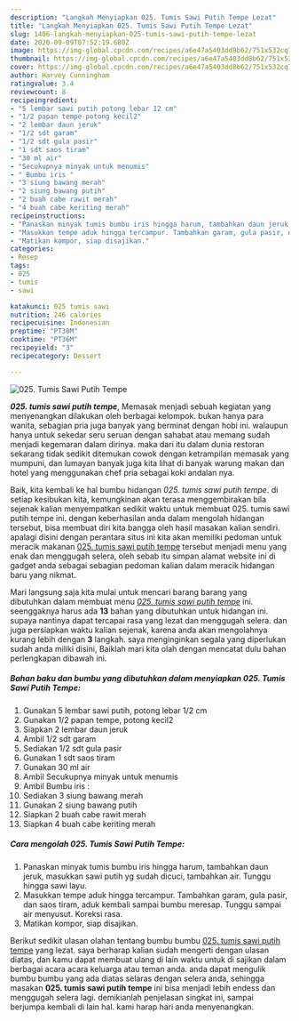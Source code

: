 ```yaml
---
description: "Langkah Menyiapkan 025. Tumis Sawi Putih Tempe Lezat"
title: "Langkah Menyiapkan 025. Tumis Sawi Putih Tempe Lezat"
slug: 1406-langkah-menyiapkan-025-tumis-sawi-putih-tempe-lezat
date: 2020-09-09T07:52:19.680Z
image: https://img-global.cpcdn.com/recipes/a6e47a5403dd8b62/751x532cq70/025-tumis-sawi-putih-tempe-foto-resep-utama.jpg
thumbnail: https://img-global.cpcdn.com/recipes/a6e47a5403dd8b62/751x532cq70/025-tumis-sawi-putih-tempe-foto-resep-utama.jpg
cover: https://img-global.cpcdn.com/recipes/a6e47a5403dd8b62/751x532cq70/025-tumis-sawi-putih-tempe-foto-resep-utama.jpg
author: Harvey Cunningham
ratingvalue: 3.4
reviewcount: 8
recipeingredient:
- "5 lembar sawi putih potong lebar 12 cm"
- "1/2 papan tempe potong kecil2"
- "2 lembar daun jeruk"
- "1/2 sdt garam"
- "1/2 sdt gula pasir"
- "1 sdt saos tiram"
- "30 ml air"
- "Secukupnya minyak untuk menumis"
- " Bumbu iris "
- "3 siung bawang merah"
- "2 siung bawang putih"
- "2 buah cabe rawit merah"
- "4 buah cabe keriting merah"
recipeinstructions:
- "Panaskan minyak tumis bumbu iris hingga harum, tambahkan daun jeruk, masukkan sawi putih yg sudah dicuci, tambahkan air. Tunggu hingga sawi layu."
- "Masukkan tempe aduk hingga tercampur. Tambahkan garam, gula pasir, dan saos tiram, aduk kembali sampai bumbu meresap. Tunggu sampai air menyusut. Koreksi rasa."
- "Matikan kompor, siap disajikan."
categories:
- Resep
tags:
- 025
- tumis
- sawi

katakunci: 025 tumis sawi 
nutrition: 246 calories
recipecuisine: Indonesian
preptime: "PT30M"
cooktime: "PT36M"
recipeyield: "3"
recipecategory: Dessert

---
```



![025. Tumis Sawi Putih Tempe](https://img-global.cpcdn.com/recipes/a6e47a5403dd8b62/751x532cq70/025-tumis-sawi-putih-tempe-foto-resep-utama.jpg)

<b><i>025. tumis sawi putih tempe</i></b>, Memasak menjadi sebuah kegiatan yang menyenangkan dilakukan oleh berbagai kelompok. bukan hanya para wanita, sebagian pria juga banyak yang berminat dengan hobi ini. walaupun hanya untuk sekedar seru seruan dengan sahabat atau memang sudah menjadi kegemaran dalam dirinya. maka dari itu dalam dunia restoran sekarang tidak sedikit ditemukan cowok dengan ketrampilan memasak yang mumpuni, dan lumayan banyak juga kita lihat di banyak warung makan dan hotel yang menggunakan chef pria sebagai koki andalan nya.



Baik, kita kembali ke hal bumbu hidangan <i>025. tumis sawi putih tempe</i>. di setiap kesibukan kita, kemungkinan akan terasa menggembirakan bila sejenak kalian menyempatkan sedikit waktu untuk membuat 025. tumis sawi putih tempe ini. dengan keberhasilan anda dalam mengolah hidangan tersebut, bisa membuat diri kita bangga oleh hasil masakan kalian sendiri. apalagi disini dengan perantara situs ini kita akan memiliki pedoman untuk meracik makanan <u>025. tumis sawi putih tempe</u> tersebut menjadi menu yang enak dan menggugah selera, oleh sebab itu simpan alamat website ini di gadget anda sebagai sebagian pedoman kalian dalam meracik hidangan baru yang nikmat.


Mari langsung saja kita mulai untuk mencari barang barang yang dibutuhkan dalam membuat menu <u><i>025. tumis sawi putih tempe</i></u> ini. seenggaknya harus ada <b>13</b> bahan yang dibutuhkan untuk hidangan ini. supaya nantinya dapat tercapai rasa yang lezat dan menggugah selera. dan juga persiapkan waktu kalian sejenak, karena anda akan mengolahnya kurang lebih dengan <b>3</b> langkah. saya menginginkan segala yang diperlukan sudah anda miliki disini, Baiklah mari kita olah dengan mencatat dulu bahan perlengkapan dibawah ini.

<!--inarticleads1-->

##### Bahan baku dan bumbu yang dibutuhkan dalam menyiapkan 025. Tumis Sawi Putih Tempe:

1. Gunakan 5 lembar sawi putih, potong lebar 1/2 cm
1. Gunakan 1/2 papan tempe, potong kecil2
1. Siapkan 2 lembar daun jeruk
1. Ambil 1/2 sdt garam
1. Sediakan 1/2 sdt gula pasir
1. Gunakan 1 sdt saos tiram
1. Gunakan 30 ml air
1. Ambil Secukupnya minyak untuk menumis
1. Ambil  Bumbu iris :
1. Sediakan 3 siung bawang merah
1. Gunakan 2 siung bawang putih
1. Siapkan 2 buah cabe rawit merah
1. Siapkan 4 buah cabe keriting merah




<!--inarticleads2-->

##### Cara mengolah 025. Tumis Sawi Putih Tempe:

1. Panaskan minyak tumis bumbu iris hingga harum, tambahkan daun jeruk, masukkan sawi putih yg sudah dicuci, tambahkan air. Tunggu hingga sawi layu.
1. Masukkan tempe aduk hingga tercampur. Tambahkan garam, gula pasir, dan saos tiram, aduk kembali sampai bumbu meresap. Tunggu sampai air menyusut. Koreksi rasa.
1. Matikan kompor, siap disajikan.




Berikut sedikit ulasan olahan tentang bumbu bumbu <u>025. tumis sawi putih tempe</u> yang lezat. saya berharap kalian sudah mengerti dengan ulasan diatas, dan kamu dapat membuat ulang di lain waktu untuk di sajikan dalam berbagai acara acara keluarga atau teman anda. anda dapat mengulik bumbu bumbu yang ada diatas selaras dengan selera anda, sehingga masakan <b>025. tumis sawi putih tempe</b> ini bisa menjadi lebih endess dan menggugah selera lagi. demikianlah penjelasan singkat ini, sampai berjumpa kembali di lain hal. kami harap hari anda menyenangkan.
